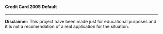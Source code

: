#### Credit Card 2005 Default
-----

**Disclaimer:**
This project have been made just for educational purposes and it is not a recomendation of a real application for the situation.


 